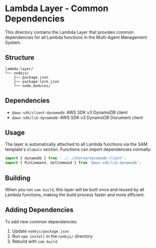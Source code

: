 # Lambda Layer - Common Dependencies

This directory contains the Lambda Layer that provides common dependencies for all Lambda functions in the Multi-Agent Management System.

## Structure

```
lambda-layer/
└── nodejs/
    ├── package.json
    ├── package-lock.json
    └── node_modules/
```

## Dependencies

- `@aws-sdk/client-dynamodb`: AWS SDK v3 DynamoDB client
- `@aws-sdk/lib-dynamodb`: AWS SDK v3 DynamoDB Document client

## Usage

The layer is automatically attached to all Lambda functions via the SAM template's `Globals` section. Functions can import dependencies normally:

```typescript
import { dynamoDb } from '../../shared/dynamodb-client';
import { PutCommand, GetCommand } from '@aws-sdk/lib-dynamodb';
```

## Building

When you run `sam build`, this layer will be built once and reused by all Lambda functions, making the build process faster and more efficient.

## Adding Dependencies

To add new common dependencies:

1. Update `nodejs/package.json`
2. Run `npm install` in the `nodejs/` directory
3. Rebuild with `sam build`
